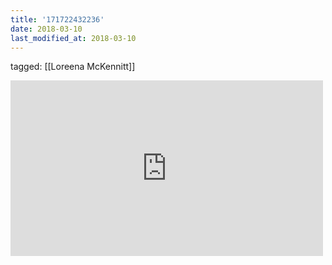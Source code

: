 ```yaml
---
title: '171722432236'
date: 2018-03-10
last_modified_at: 2018-03-10
---
```

tagged: [[Loreena McKennitt]]
<iframe allow="accelerometer; autoplay; clipboard-write; encrypted-media; gyroscope; picture-in-picture" allowfullscreen="" frameborder="0" height="281" id="youtube_iframe" src="https://www.youtube.com/embed/4QpRCK1IbiE?feature=oembed&amp;enablejsapi=1&amp;origin=https://safe.txmblr.com&amp;wmode=opaque" width="500"></iframe>